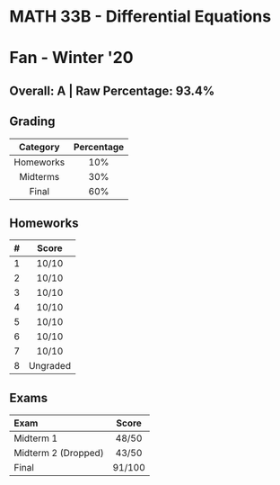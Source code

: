 # MATH 33B - Differential Equations

# Fan - Winter '20

## Overall: A | Raw Percentage: 93.4%

## Grading

| Category | Percentage |
|:---:|:---:|
| Homeworks | 10% |
| Midterms | 30% |
| Final | 60% |

## Homeworks

| # | Score |
|:---:|:---:|
| 1 | 10/10 |
| 2 | 10/10 |
| 3 | 10/10 |
| 4 | 10/10 |
| 5 | 10/10 |
| 6 | 10/10 |
| 7 | 10/10 |
| 8 | Ungraded |

## Exams

| Exam | Score |
|:---|:---:|
| Midterm 1 | 48/50 |
| Midterm 2 (Dropped) | 43/50 |
| Final | 91/100 |
